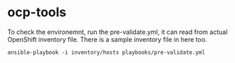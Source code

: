 # ocp-tools

To check the environemnt, run the pre-validate.yml, it can read from actual OpenShift inventory file. There is a sample inventory file in here too.

`ansible-playbook -i inventory/hosts playbooks/pre-validate.yml`
